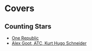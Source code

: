 # Covers

## Counting Stars

* [One Republic](https://music.youtube.com/watch?v=_GWKkqNoyEA)
* [Alex Goot, ATC, Kurt Hugo Schneider](https://music.youtube.com/watch?v=uYMiArdGxD8)
